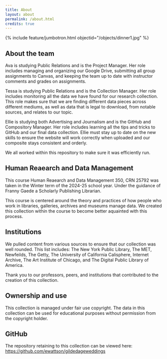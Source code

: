 ```yaml
---
title: About
layout: about
permalink: /about.html
credits: true
---
```

{% include feature/jumbotron.html objectid="/objects/dinner1.jpg" %}
## About the team

Ava is studying Public Relations and is the Project Manager. Her role includes managing and organizing our Google Drive, submitting all group assignments to Canvas, and keeping the team up to date with instructor comments and grades on assignments.

Tessa is studying Public Relations and is the Collection Manager. Her role includes monitoring all the data we have found for our research collection. This role makes sure that we are finding different data pieces across different mediums, as well as data that is legal to download, from notable sources, and relates to our topic.

Ellie is studying both Advertising and Journalism and is the GitHub and Compository Manager. Her role includes learning all the tips and tricks to GitHub and our final data collection. Ellie must stay up to date on the new skills to ensure the website will work correctly when uploaded and our composite stays consistent and orderly.

We all worked within this repository to make sure it was efficiently run.

## Human Reaearch and Data Management

This course Human Reaearch and Data Management 350, CRN 25792 was taken in the Winter term of the 2024-25 school year. Under the guidance of Franny Gaede a Scholarly Publishing Librarian.

This course is centered around the theory and practices of how people who work in libraries, galleries, archives and museums manage data. We created this collection within the course to become better aquainted with this process.

## Institutions
We pulled content from various sources to ensure that our collection was well rounded. This list includes: The New York Public Library, The MET, Newfeilds, The Getty, The University of California Calisphere, Internet Archive, The Art Institute of Chicago, and The Digital Public Library of America.

Thank you to our professors, peers, and institutions that contributed to the creation of this collection.

## Ownership and use

This collection is managed under fair use copyright. The data in this collection can be used for educational purposes without permission from the copyright holder.

## GitHub

The repository retaining to this collection can be viewed here: https://github.com/ewattson/gildedageweddings 
